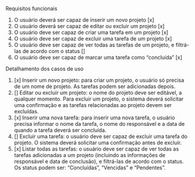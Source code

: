 Requisitos funcionais
1. O usuário deverá ser capaz de inserir um novo projeto [x]
2. O usuário deverá ser capaz de editar ou excluir um projeto [x]
3. O usuário deve ser capaz de criar uma tarefa em um projeto [x]
4. O usuário deve ser capaz de excluir uma tarefa de um projeto [x]
5. O usuário deve ser capaz de ver todas as tarefas de um projeto, e filtrá-las de acordo
com o status []
6. O usuário deve ser capaz de marcar uma tarefa como “concluída” [x]


Detalhamento dos casos de uso
1. [x] Inserir um novo projeto: para criar um projeto, o usuário só precisa de um nome de
projeto. As tarefas podem ser adicionadas depois.
2. [] Editar ou excluir um projeto: o nome do projeto deve ser editável, a qualquer momento.
Para excluir um projeto, o sistema deverá solicitar uma confirmação e as tarefas
relacionadas ao projeto devem ser excluídas.
3. [x] Inserir uma nova tarefa: para inserir uma nova tarefa, o usuário precisa informar o nome
da tarefa, o nome do responsável e a data de quando a tarefa deverá ser concluída.
4. [] Excluir uma tarefa: o usuário deve ser capaz de excluir uma tarefa do projeto. O sistema
deverá solicitar uma confirmação antes de excluir.
5. [x] Listar todas as tarefas: o usuário deve ser capaz de ver todas as tarefas adicionadas a
um projeto (incluindo as informações de responsável e data de conclusão), e filtrá-las de
acordo com o status. Os status podem ser: “Concluídas”, “Vencidas” e “Pendentes”.
